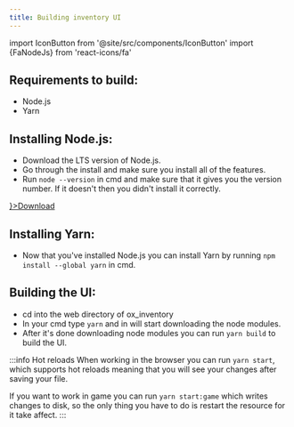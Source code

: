 ```yaml
---
title: Building inventory UI
---
```


import IconButton from '@site/src/components/IconButton'
import {FaNodeJs} from 'react-icons/fa'

## Requirements to build:

* Node.js
* Yarn

## Installing Node.js:

* Download the LTS version of Node.js.
* Go through the install and make sure you install all of the features.
* Run `node --version` in cmd and make sure that it gives you the version number. If it doesn't then you didn't install it correctly.

<div style={{width: 'fit-content'}}>
    <a href="https://www.nodejs.org">
        <IconButton side='left' icon={<FaNodeJs/>}>Download</IconButton>
    </a>
</div>

## Installing Yarn:

* Now that you've installed Node.js you can install Yarn by running `npm install --global yarn` in cmd.

## Building the UI:

* cd into the web directory of ox_inventory
* In your cmd type `yarn` and in will start downloading the node modules.
* After it's done downloading node modules you can run `yarn build` to build the UI.

:::info Hot reloads
When working in the browser you can run `yarn start`, which supports hot reloads meaning that
you will see your changes after saving your file.

If you want to work in game you can run `yarn start:game` which writes changes to disk, so
the only thing you have to do is restart the resource for it take affect.
:::